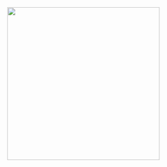 <img src="https://github.com/user-attachments/assets/16473163-d4a5-400d-a66b-62f91123f3a6" data-canonical-src="https://gyazo.com/eb5c5741b6a9a16c692170a41a49c858.png" width="350" />
